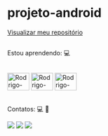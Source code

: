 # projeto-android

<a href="https://rodrigoafonsobarboza.github.io/projeto-android/">Visualizar meu repositório</a>

##

 Estou aprendendo: :computer:
<div style="display: inline_block"><br>
  <img aling="center" alt="Rodrigo-HTML" height="40" width="50" src="https://cdn.jsdelivr.net/gh/devicons/devicon@latest/icons/html5/html5-original.svg" />        
  <img aling="center" alt="Rodrigo-CSS" height="40" width="50" src="https://cdn.jsdelivr.net/gh/devicons/devicon@latest/icons/css3/css3-original.svg" />  
  <img aling="center" alt="Rodrigo-Js" height="40" width="50"  src="https://cdn.jsdelivr.net/gh/devicons/devicon@latest/icons/javascript/javascript-original.svg" />         
</div>

##

Contatos: :computer: :iphone:
<div>
  <a href="https://www.instagram.com/afonso7336/" target="_blank"><img src="https://img.shields.io/badge/-Instagram-%23E4405F?style=for-the-badge&logo=instagram&logoColor=white" target="blank"></a>
  <a href="https://www.linkedin.com/in/rodrigo-afonso-2646441b3/" target="_blank"><img src="https://img.shields.io/badge/-LinkedIn-%230077B5?style=for-the-badge&logo=linkedin&logoColor=white" target="_blank"></a> 
  <a href="mailto:rodrigoafonso1910@gmail.com"><img src="https://img.shields.io/badge/-Gmail-%23333?style=for-the-badge&logo=gmail&logoColor=white" target="blank"></a>
</div>
